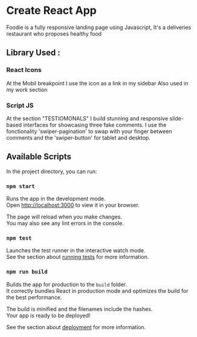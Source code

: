 # Create React App
Foodie is a fully responsive landing page using Javascript, It's a deliveries restaurant who proposes healthy food

## Library Used :

### React Icons
At the Mobil breakpoint I use the icon as a link in my sidebar
Also used in my work section

### Script JS
At the section "TESTIOMONALS" I build stunning and responsive slide-based interfaces for showcasing three fake comments. I use the fonctionality 'swiper-pagination' to swap with your finger between comments and the 'swiper-button' for tablet and desktop.

## Available Scripts

In the project directory, you can run:

### `npm start`

Runs the app in the development mode.\
Open [http://localhost:3000](http://localhost:3000) to view it in your browser.

The page will reload when you make changes.\
You may also see any lint errors in the console.

### `npm test`

Launches the test runner in the interactive watch mode.\
See the section about [running tests](https://facebook.github.io/create-react-app/docs/running-tests) for more information.

### `npm run build`

Builds the app for production to the `build` folder.\
It correctly bundles React in production mode and optimizes the build for the best performance.

The build is minified and the filenames include the hashes.\
Your app is ready to be deployed!

See the section about [deployment](https://facebook.github.io/create-react-app/docs/deployment) for more information.

